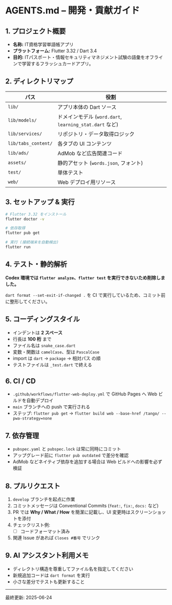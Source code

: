 # AGENTS.md – 開発・貢献ガイド

## 1. プロジェクト概要
- **名称:** IT資格学習単語帳アプリ
- **プラットフォーム:** Flutter 3.32 / Dart 3.4
- **目的:** ITパスポート・情報セキュリティマネジメント試験の語彙をオフラインで学習するフラッシュカードアプリ。

## 2. ディレクトリマップ
| パス | 役割 |
|------|------|
| `lib/` | アプリ本体の Dart ソース |
| `lib/models/` | ドメインモデル (`word.dart`, `learning_stat.dart` など) |
| `lib/services/` | リポジトリ・データ取得ロジック |
| `lib/tabs_content/` | 各タブの UI コンテンツ |
| `lib/ads/` | AdMob など広告関連コード |
| `assets/` | 静的アセット (`words.json`, フォント) |
| `test/` | 単体テスト |
| `web/` | Web デプロイ用リソース |

## 3. セットアップ & 実行
```bash
# Flutter 3.32 をインストール
flutter doctor -v

# 依存取得
flutter pub get

# 実行 (接続端末を自動検出)
flutter run
```

## 4. テスト・静的解析

**Codex 環境では `flutter analyze`、`flutter test` を実行できないため削除しました。**

`dart format --set-exit-if-changed .` を CI で実行しているため、コミット前に整形してください。

## 5. コーディングスタイル
- インデントは **2 スペース**
- 行長は **100 桁** まで
- ファイル名は `snake_case.dart`
- 変数・関数は `camelCase`、型は `PascalCase`
- import は `dart` → `package` → 相対パス の順
- テストファイルは `_test.dart` で終える

## 6. CI / CD
- `.github/workflows/flutter-web-deploy.yml` で GitHub Pages へ Web ビルドを自動デプロイ
- `main` ブランチへの push で実行される
- ステップ: `flutter pub get` → `flutter build web --base-href /tango/ --pwa-strategy=none`

## 7. 依存管理
- `pubspec.yaml` と `pubspec.lock` は常に同時にコミット
- アップグレード前に `flutter pub outdated` で差分を確認
- AdMob などネイティブ依存を追加する場合は Web ビルドへの影響を必ず検証

## 8. プルリクエスト
1. `develop` ブランチを起点に作業
2. コミットメッセージは Conventional Commits (`feat:`, `fix:`, `docs:` など)
3. PR では **Why / What / How** を簡潔に記載し、UI 変更時はスクリーンショットを添付
4. チェックリスト例:
   - [ ] コードフォーマット済み
5. 関連 Issue があれば `Closes #番号` でリンク

## 9. AI アシスタント利用メモ
- ディレクトリ構造を尊重してファイル名を指定してください
- 新規追加コードは `dart format` を実行
- 小さな差分でテストも更新すること

---
最終更新: 2025-06-24
